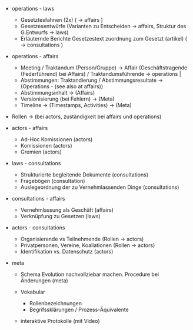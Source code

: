 * operations - laws
  * Gesetztesfahnen (2x) ( -> affairs )
  * Gesetzesentwürfe (Varianten zu Entscheiden -> affairs, Struktur des G.Entwurfs -> laws)
  * Erläuternde Berichte Gesetzestext zuordnung zum Gesetzt (artikel) ( -> consultations )

* operations - affairs
  * Meeting / Traktandum (Person/Gruppe) -> Affair (Geschäftstragende (Federführend) bei Affairs) / Traktandumsführende -> operations | 
  * Abstimmungen: Traktandierung / Abstimmungsresultate -> (Operations - (see also at affairs))
  * Abstimmungsinhalt -> (Affairs)
  * Versionisierung (bei Fehlern) -> (Meta)
  * Timeline -> (Timestamps, Activities) -> (Meta)

* Rollen -> (bei actors, zuständigkeit bei affairs und operations)


* actors - affairs
  * Ad-Hoc Komissionen (actors)
  * Komissionen (actors)
  * Gremien (actors)

* laws - consultations
  * Strukturierte begleitende Dokumente (consultations)
  * Fragebögen (consultation)
  * Auslegeordnung der zu Vernehmlassenden Dinge (consultations)

* consultations - affairs
  * Vernehmlassung als Geschäft (affairs)
  * Verknüpfung zu Gesetzen (laws)

* actors - consultations
  * Organisierende vs Teilnehmende (Rollen -> actors)
  * Privatpersonen, Vereine, Koaliationen (Rollen -> actors)
  * Identifikation vs. Datenschutz (actors)

* meta
  * Schema Evolution nachvollziebar machen. Procedure bei Änderungen (meta)
  * Vokabular
    * Rollenbezeichnungen
    * Begrifssklärungen / Prozess-Äquivalente

  * interaktive Protokolle (mit Video)
